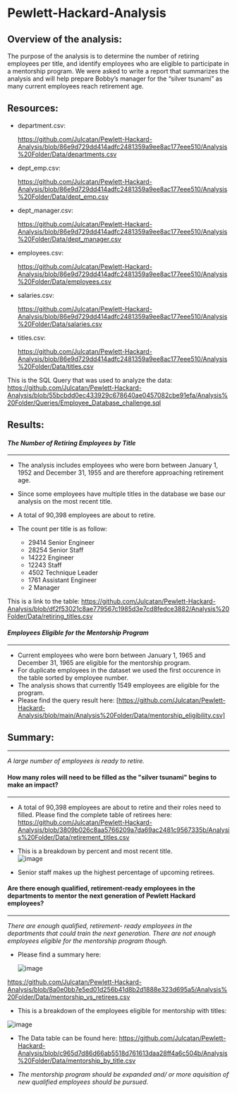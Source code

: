 # Pewlett-Hackard-Analysis

## Overview of the analysis:

The purpose of the analysis is to determine the number of retiring employees per title, and identify employees who are eligible to participate in a mentorship program. 
We were asked to write a report that summarizes the analysis and will help prepare Bobby’s manager for the “silver tsunami” as many current employees reach retirement age.


## Resources:

- department.csv:

  https://github.com/Julcatan/Pewlett-Hackard-Analysis/blob/86e9d729dd414adfc2481359a9ee8ac177eee510/Analysis%20Folder/Data/departments.csv
- dept_emp.csv:

  https://github.com/Julcatan/Pewlett-Hackard-Analysis/blob/86e9d729dd414adfc2481359a9ee8ac177eee510/Analysis%20Folder/Data/dept_emp.csv
- dept_manager.csv:

  https://github.com/Julcatan/Pewlett-Hackard-Analysis/blob/86e9d729dd414adfc2481359a9ee8ac177eee510/Analysis%20Folder/Data/dept_manager.csv
- employees.csv: 

  https://github.com/Julcatan/Pewlett-Hackard-Analysis/blob/86e9d729dd414adfc2481359a9ee8ac177eee510/Analysis%20Folder/Data/employees.csv
- salaries.csv: 

  https://github.com/Julcatan/Pewlett-Hackard-Analysis/blob/86e9d729dd414adfc2481359a9ee8ac177eee510/Analysis%20Folder/Data/salaries.csv
- titles.csv: 

  https://github.com/Julcatan/Pewlett-Hackard-Analysis/blob/86e9d729dd414adfc2481359a9ee8ac177eee510/Analysis%20Folder/Data/titles.csv


This is the SQL Query that was used to analyze the data: https://github.com/Julcatan/Pewlett-Hackard-Analysis/blob/55bcbdd0ec433929c678640ae0457082cbe91efa/Analysis%20Folder/Queries/Employee_Database_challenge.sql

## Results: 


  ####  _The Number of Retiring Employees by Title_
  ---  
   - The analysis includes employees who were born between January 1, 1952 and December 31, 1955 and are therefore approaching retirement age.
    
   - Since some employees have multiple titles in the database we base our analysis on the most recent title.
    
   - A total of 90,398 employees are about to retire.
    
   - The count per title is as follow:
    
      - 29414	Senior Engineer
      - 28254	Senior Staff
      - 14222	Engineer
      - 12243	Staff
      - 4502	Technique Leader
      - 1761	Assistant Engineer
      - 2	    Manager

  This is a link to the table: https://github.com/Julcatan/Pewlett-Hackard-Analysis/blob/df2f53021c8ae779567c1985d3e7cd8fedce3882/Analysis%20Folder/Data/retiring_titles.csv
   	  
  #### _Employees Eligible for the Mentorship Program_
  ---
   - Current employees who were born between January 1, 1965 and December 31, 1965 are eligible for the mentorship program.
   - For duplicate employees in the dataset we used the first occurence in the table sorted by employee number.
   - The analysis shows that currently 1549 employees are eligible for the program. 
   - Please find the query result here: [https://github.com/Julcatan/Pewlett-Hackard-Analysis/blob/main/Analysis%20Folder/Data/mentorship_eligibility.csv]
 

## Summary: 
---
 _A large number of employees is ready to retire._

#### How many roles will need to be filled as the "silver tsunami" begins to make an impact?
---
  - A total of 90,398 employees are about to retire and their roles need to filled.
    Please find the complete table of retirees here: 
    https://github.com/Julcatan/Pewlett-Hackard-Analysis/blob/3809b026c8aa5766209a7da69ac2481c9567335b/Analysis%20Folder/Data/retirement_titles.csv

  - This is a breakdown by percent and most recent title.	
 ![image](https://user-images.githubusercontent.com/91682586/143709971-2404a257-cfd5-40dd-8069-d4dac1838e3c.png)

  - Senior staff makes up the highest percentage of upcoming retirees.

#### Are there enough qualified, retirement-ready employees in the departments to mentor the next generation of Pewlett Hackard employees?
---
_There are enough qualified, retirement- ready employees in the departments that could train the next generation. There are  not enough employees eligible for the mentorship program though._ 
  
  - Please find a summary here: 
    
    ![image](https://user-images.githubusercontent.com/91682586/144063470-21bcfdc5-0069-4445-b2c5-209497243716.png)

   https://github.com/Julcatan/Pewlett-Hackard-Analysis/blob/8a0e0bb7e5ed01d256b41d8b2d1888e323d695a5/Analysis%20Folder/Data/mentorship_vs_retirees.csv
   
  - This is a breakdown of the employees eligible for mentorship with titles:
           
   ![image](https://user-images.githubusercontent.com/91682586/143691916-cfbadb74-4fc0-4c78-80de-cd6eaf874497.png)
  

  - The Data table can be found here:  https://github.com/Julcatan/Pewlett-Hackard-Analysis/blob/c965d7d86d66ab5518d761613daa28ff4a6c504b/Analysis%20Folder/Data/mentorship_by_title.csv
  
  - _The mentorship program should be expanded and/ or more aquisition of new qualified employees should be pursued._    
   


